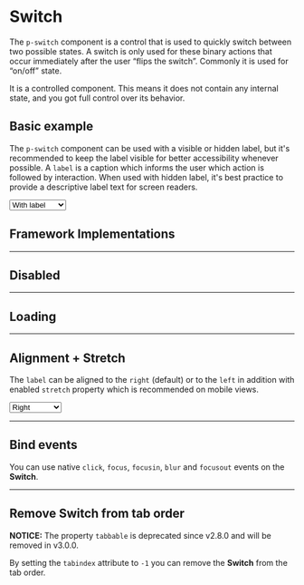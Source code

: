 # Switch

The `p-switch` component is a control that is used to quickly switch between two possible states. 
A switch is only used for these binary actions that occur immediately after the user “flips the switch”. 
Commonly it is used for “on/off” state.

It is a controlled component.
This means it does not contain any internal state, and you got full control over its behavior.

<TableOfContents></TableOfContents>

## Basic example

The `p-switch` component can be used with a visible or hidden label, but it's recommended to keep the label visible for better accessibility whenever possible.
A `label` is a caption which informs the user which action is followed by interaction.
When used with hidden label, it's best practice to provide a descriptive label text for screen readers.

<Playground :markup="basic" :config="config">
  <select v-model="label" aria-label="Select label mode">
    <option value="show">With label</option>
    <option value="hide">Without label</option>
    <option value="responsive">Responsive</option>
  </select>
</Playground>

## Framework Implementations

<Playground :frameworkMarkup="frameworks"></Playground>

---

## Disabled

<Playground :markup="disabled" :config="config"></Playground>

---

## Loading

<Playground :markup="loading" :config="config"></Playground>

---

## Alignment + Stretch

The `label` can be aligned to the `right` (default) or to the `left` in addition with enabled `stretch` property which is recommended on mobile views.

<Playground :markup="alignment" :config="config">
  <select v-model="alignLabel" aria-label="Select alignment">
    <option value="right">Right</option>
    <option value="left">Left</option>
    <option value="responsive">Responsive</option>
  </select>
</Playground>

---

## Bind events
You can use native `click`, `focus`, `focusin`, `blur` and `focusout` events on the **Switch**.

<Playground :markup="events" :config="config"></Playground>

---

## Remove Switch from tab order

**NOTICE:** The property `tabbable` is deprecated since v2.8.0 and will be removed in v3.0.0.

By setting the `tabindex` attribute to `-1` you can remove the **Switch** from the tab order.

<Playground :markup="taborder" :config="config"></Playground>

<script lang="ts">
import Vue from 'vue';
import Component from 'vue-class-component';

@Component
export default class Code extends Vue {
  config = { themeable: true, spacing: 'block' };

  frameworks = {
    'vanilla-js': `switchElement.addEventListener('switchChange', (e) => {
  e.target.checked = e.detail.checked;
});`,
    angular: `import { Component } from '@angular/core';
import type { SwitchChangeEvent } from '@porsche-design-system/components-angular';

@Component({
  selector: 'some-switch-page',
  template: \`<p-switch [checked]="checked" (switchChange)="onSwitchChange($event)">Some label</p-switch>\`,
})
export class SomeSwitchPage {
  checked: boolean;

  onSwitchChange(e: CustomEvent<SwitchChangeEvent>) {
    this.checked = e.detail.checked;
  }
}`,
    react: `import { useCallback, useState } from 'react';
import { PSwitch } from '@porsche-design-system/components-react';
import type { SwitchChangeEvent } from '@porsche-design-system/components-react';

const SomeSwitchPage = (): JSX.Element => {
  const [checked, setChecked] = useState<boolean>();
  const onSwitchChange = useCallback((e: CustomEvent<SwitchChangeEvent>) => {
    setChecked(e.detail.checked);
  }, []);

  return <PSwitch checked={checked} onSwitchChange={onSwitchChange}>Some label</PSwitch>
}`,
  };

  label = 'show';
  alignLabel = 'right';

  get basic() {
    const hideLabel = this.label === 'hide' ? ' hide-label="true"' : this.label === 'responsive' ? ' hide-label="{ base: true, l: false }"' : '';
    return `<p-switch${hideLabel}>Some label</p-switch>
<p-switch${hideLabel} checked="true">Some label</p-switch>`;
  };

  get alignment() {
    const alignLabel = this.alignLabel === 'left' ? ' align-label="left"' : this.alignLabel === 'responsive' ? ' align-label="{ base: \'left\', l: \'right\' }"  stretch="{ base: true, l: false }"' : '';
    return `<p-switch${alignLabel}>Some label</p-switch>
<p-switch${alignLabel} checked="true">Some label</p-switch>`;
  };

  disabled = `<p-switch disabled="true">Some label</p-switch>
<p-switch disabled="true" checked="true">Some label</p-switch>`;

  loading = `<p-switch loading="true">Some label</p-switch>
<p-switch loading="true" checked="true">Some label</p-switch>`;

  events = `<p-switch
  onclick="alert('click')"
  onfocus="console.log('focus')"
  onfocusin="console.log('focusin')"
  onblur="console.log('blur')"
  onfocusout="console.log('focusout')"
>Some label</p-switch>`;

  taborder = `<p-switch>Some label</p-switch>
<p-switch tabindex="-1">Some label</p-switch>
<p-switch>Some label</p-switch>`;

  mounted() {
    /* initially update switch with checked attribute in playground */
    this.registerEvents();

    /* theme switch needs to register event listeners again */
    const themeTabs = this.$el.querySelectorAll('.playground > p-tabs-bar');
    themeTabs.forEach(tab => tab.addEventListener('tabChange', () => {
      this.registerEvents();
    }));
  }

  updated(){
    this.registerEvents();
  }

  registerEvents() {
    const switches = this.$el.querySelectorAll('.playground .demo p-switch');
    switches.forEach(switchEl => switchEl.addEventListener('switchChange', (e) => (e.target.checked = e.detail.checked)));
  }
}
</script>
